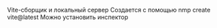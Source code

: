 Vite-сборщик и локальный сервер
Создается с помощью nmp create vite@latest
Можно установить инспектор
